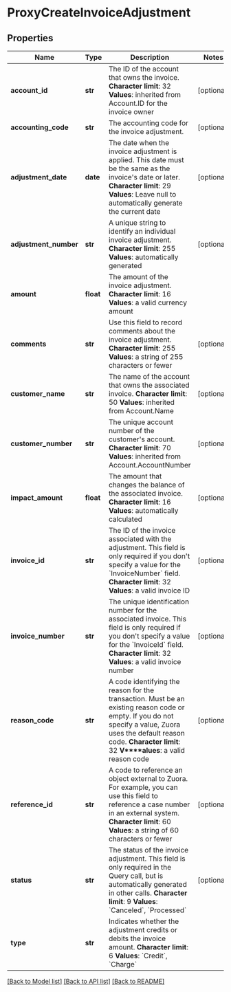 # ProxyCreateInvoiceAdjustment

## Properties
Name | Type | Description | Notes
------------ | ------------- | ------------- | -------------
**account_id** | **str** |  The ID of the account that owns the invoice. **Character limit**: 32 **Values**: inherited from Account.ID for the invoice owner  | [optional] 
**accounting_code** | **str** | The accounting code for the invoice adjustment.  | [optional] 
**adjustment_date** | **date** |  The date when the invoice adjustment is applied. This date must be the same as the invoice&#39;s date or later. **Character limit**: 29 **Values**: Leave null to automatically generate the current date  | [optional] 
**adjustment_number** | **str** |  A unique string to identify an individual invoice adjustment. **Character limit**: 255 **Values**: automatically generated  | [optional] 
**amount** | **float** |  The amount of the invoice adjustment. **Character limit**: 16 **Values**: a valid currency amount  | 
**comments** | **str** |  Use this field to record comments about the invoice adjustment. **Character limit**: 255 **Values**: a string of 255 characters or fewer  | [optional] 
**customer_name** | **str** |  The name of the account that owns the associated invoice. **Character limit**: 50 **Values**: inherited from Account.Name  | [optional] 
**customer_number** | **str** |  The unique account number of the customer&#39;s account. **Character limit**: 70 **Values**: inherited from Account.AccountNumber  | [optional] 
**impact_amount** | **float** |  The amount that changes the balance of the associated invoice. **Character limit**: 16 **Values**: automatically calculated  | [optional] 
**invoice_id** | **str** |  The ID of the invoice associated with the adjustment. This field is only required if you don&#39;t specify a value for the &#x60;InvoiceNumber&#x60; field. **Character limit**: 32 **Values**: a valid invoice ID  | [optional] 
**invoice_number** | **str** |  The unique identification number for the associated invoice. This field is only required if you don&#39;t specify a value for the &#x60;InvoiceId&#x60; field. **Character limit**: 32 **Values**: a valid invoice number  | [optional] 
**reason_code** | **str** |  A code identifying the reason for the transaction. Must be an existing reason code or empty. If you do not specify a value, Zuora uses the default reason code. **Character limit**: 32 **V****alues**: a valid reason code  | [optional] 
**reference_id** | **str** |  A code to reference an object external to Zuora. For example, you can use this field to reference a case number in an external system. **Character limit**: 60 **Values**: a string of 60 characters or fewer  | [optional] 
**status** | **str** |  The status of the invoice adjustment. This field is only required in the Query call, but is automatically generated in other calls. **Character limit**: 9 **Values**: &#x60;Canceled&#x60;, &#x60;Processed&#x60;  | [optional] 
**type** | **str** |  Indicates whether the adjustment credits or debits the invoice amount. **Character limit**: 6 **Values**: &#x60;Credit&#x60;, &#x60;Charge&#x60;  | 

[[Back to Model list]](../README.md#documentation-for-models) [[Back to API list]](../README.md#documentation-for-api-endpoints) [[Back to README]](../README.md)


